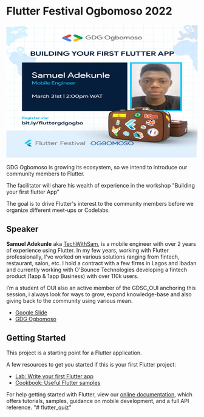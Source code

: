 # Flutter Festival Ogbomoso 2022

<a href="https://bit.ly/fluttergdgogbo"> <img height="350" width="800" alt="FlutterEvent Banner" src="https://raw.githubusercontent.com/techwithsam/flutter_quiz/main/flutterfestival.jpeg"></a>

GDG Ogbomoso is growing its ecosystem, so we intend to introduce our community members to  Flutter.

The facilitator will share his wealth of experience in the workshop "Building your first flutter App"

The goal is to drive Flutter's interest to the community members before we organize different meet-ups or Codelabs.

## Speaker

<b>Samuel Adekunle</b> aka [TechWithSam](https://twitter.com/techwithsam_), is a mobile engineer with over 2 years of experience using Flutter. In my few years, working with Flutter professionally, I've worked on various solutions ranging from fintech, restaurant, salon, etc. I hold a contract with a few firms in Lagos and Ibadan and currently working with O'Bounce Technologies developing a fintech product (1app & 1app Business) with over 110k users.

I’m a student of OUI also an active member of the GDSC_OUI anchoring this session, i always look for ways to grow, expand knowledge-base and also giving back to the community using various mean.

- [Google Slide](https://docs.google.com/presentation/d/1P09YmPQ6lEGl7-VapKe8w2LTr8nF4IbFkxIhbYfPpHo/edit?usp=sharing)
- [GDG Ogbomoso](https://gdg.community.dev/gdg-ogbomoso/)

## Getting Started

This project is a starting point for a Flutter application.

A few resources to get you started if this is your first Flutter project:

- [Lab: Write your first Flutter app](https://flutter.dev/docs/get-started/codelab)
- [Cookbook: Useful Flutter samples](https://flutter.dev/docs/cookbook)

For help getting started with Flutter, view our
[online documentation](https://flutter.dev/docs), which offers tutorials,
samples, guidance on mobile development, and a full API reference.
"# flutter_quiz"
